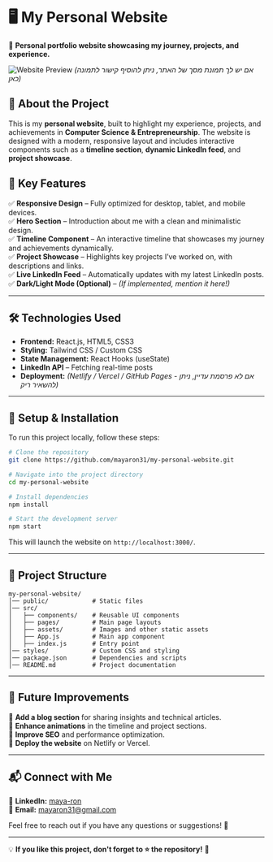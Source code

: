# 🖥️ My Personal Website

🚀 **Personal portfolio website showcasing my journey, projects, and experience.**

![Website Preview](https://your-image-link-here) _(אם יש לך תמונת מסך של האתר, ניתן להוסיף קישור לתמונה כאן)_

## 📌 **About the Project**

This is my **personal website**, built to highlight my experience, projects, and achievements in **Computer Science & Entrepreneurship**. The website is designed with a modern, responsive layout and includes interactive components such as a **timeline section**, **dynamic LinkedIn feed**, and **project showcase**.

## 🎨 **Key Features**

✅ **Responsive Design** – Fully optimized for desktop, tablet, and mobile devices.  
✅ **Hero Section** – Introduction about me with a clean and minimalistic design.  
✅ **Timeline Component** – An interactive timeline that showcases my journey and achievements dynamically.  
✅ **Project Showcase** – Highlights key projects I’ve worked on, with descriptions and links.  
✅ **Live LinkedIn Feed** – Automatically updates with my latest LinkedIn posts.  
✅ **Dark/Light Mode (Optional)** – _(If implemented, mention it here!)_

---

## 🛠️ **Technologies Used**

- **Frontend:** React.js, HTML5, CSS3
- **Styling:** Tailwind CSS / Custom CSS
- **State Management:** React Hooks (useState)
- **LinkedIn API** – Fetching real-time posts
- **Deployment:** _(Netlify / Vercel / GitHub Pages - אם לא פרסמת עדיין, ניתן להשאיר ריק)_

---

## 🚀 **Setup & Installation**

To run this project locally, follow these steps:

```bash
# Clone the repository
git clone https://github.com/mayaron31/my-personal-website.git

# Navigate into the project directory
cd my-personal-website

# Install dependencies
npm install

# Start the development server
npm start
```

This will launch the website on `http://localhost:3000/`.

---

## 📂 **Project Structure**

```
my-personal-website/
│── public/            # Static files
│── src/
│   ├── components/    # Reusable UI components
│   ├── pages/         # Main page layouts
│   ├── assets/        # Images and other static assets
│   ├── App.js         # Main app component
│   ├── index.js       # Entry point
│── styles/            # Custom CSS and styling
│── package.json       # Dependencies and scripts
│── README.md          # Project documentation
```

---

## 📅 **Future Improvements**

🔹 **Add a blog section** for sharing insights and technical articles.  
🔹 **Enhance animations** in the timeline and project sections.  
🔹 **Improve SEO** and performance optimization.  
🔹 **Deploy the website** on Netlify or Vercel.

---

## 📬 **Connect with Me**

💼 **LinkedIn:** [maya-ron](https://www.linkedin.com/in/maya-ron)  
📧 **Email:** mayaron31@gmail.com

Feel free to reach out if you have any questions or suggestions! 🚀

---

💡 **If you like this project, don't forget to ⭐ the repository!** 🎉
